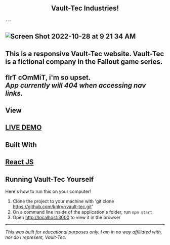 <h2 align="center"> Vault-Tec Industries! </h2>
---

![Screen Shot 2022-10-28 at 9 21 34 AM](https://user-images.githubusercontent.com/91632194/198606498-11024c20-27ef-41ff-8b24-fc82367815e0.png)
---

This is a responsive Vault-Tec website. Vault-Tec is a fictional company in the Fallout game series. 
<br><br> fIrT cOmMiT, i'm so upset. 
<br> *App currently will 404 when accessing nav links.*
---

## View
[LIVE DEMO](https://knlrvr.github.io/vault-tec)
---

## Built With
[React JS](https://reactjs.org/docs/getting-started.html)
---

## Running Vault-Tec Yourself
Here's how to run this on your computer!

1. Clone the project to your machine with 'git clone https://github.com/knlrvr/vault-tec.git'
2. On a command line inside of the application's folder, run `npm start`
3. Open [http://localhost:3000](http://localhost:3000) to view it in the browser
---

*This was built for educational purposes only. I am in no way affiliated with, nor do I represent, Vault-Tec.*
